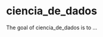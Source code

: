 
# ciencia_de_dados

<!-- badges: start -->
<!-- badges: end -->

The goal of ciencia_de_dados is to ...

